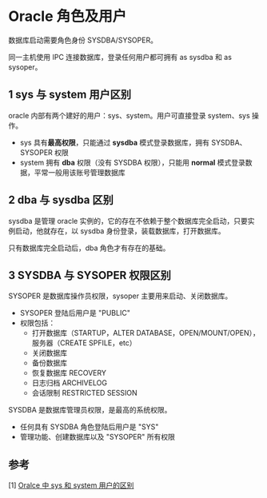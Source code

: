 # Oracle 角色及用户

数据库启动需要角色身份 SYSDBA/SYSOPER。

同一主机使用 IPC 连接数据库，登录任何用户都可拥有 as sysdba 和 as sysoper。



## 1 sys 与 system 用户区别

oracle 内部有两个建好的用户：sys、system。用户可直接登录 system、sys 操作。

* sys 具有**最高权限**，只能通过 **sysdba** 模式登录数据库，拥有 SYSDBA、SYSOPER 权限
* system 拥有 **dba** 权限（没有 SYSDBA 权限），只能用 **normal** 模式登录数据，平常一般用该账号管理数据库



## 2 dba 与 sysdba 区别

sysdba 是管理 oracle 实例的，它的存在不依赖于整个数据库完全启动，只要实例启动，他就存在，以 sysdba 身份登录，装载数据库，打开数据库。

只有数据库完全启动后，dba 角色才有存在的基础。



## 3 SYSDBA 与 SYSOPER 权限区别

SYSOPER 是数据库操作员权限，sysoper 主要用来启动、关闭数据库。

* SYSOPER 登陆后用户是 "PUBLIC"
* 权限包括：
  * 打开数据库（STARTUP，ALTER DATABASE，OPEN/MOUNT/OPEN），服务器（CREATE SPFILE，etc）
  * 关闭数据库
  * 备份数据库
  * 恢复数据库 RECOVERY
  * 日志归档 ARCHIVELOG
  * 会话限制 RESTRICTED SESSION

SYSDBA 是数据库管理员权限，是最高的系统权限。

* 任何具有 SYSDBA 角色登陆后用户是 "SYS"
* 管理功能、创建数据库以及 "SYSOPER" 所有权限



## 参考

[1] [Oralce 中 sys 和 system 用户的区别](http://t.zoukankan.com/chengeng-p-10232780.html)

